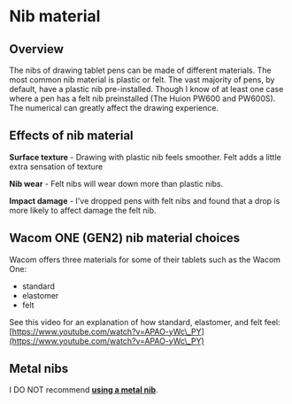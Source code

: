 # Nib material

## Overview

The nibs of drawing tablet pens can be made of different materials. The most common nib material is plastic or felt. The vast majority of pens, by default, have a plastic nib pre-installed. Though I know of at least one case where a pen has a felt nib preinstalled (The Huion PW600 and PW600S). The numerical can greatly affect the drawing experience.

## Effects of nib material

**Surface texture** - Drawing with plastic nib feels smoother. Felt adds a little extra sensation of texture

**Nib wear** - Felt nibs will wear down more than plastic nibs.

**Impact damage** - I've dropped pens with felt nibs and found that a drop is more likely to affect damage the felt nib.&#x20;

## Wacom ONE (GEN2) nib material choices

Wacom offers three materials for some of their tablets such as the Wacom One:

* standard
* elastomer
* felt

See this video for an explanation of how standard, elastomer, and felt feel: [https://www.youtube.com/watch?v=APAO-yWc\_PY](https://www.youtube.com/watch?v=APAO-yWc\_PY) &#x20;

## Metal nibs

I DO NOT recommend [**using a metal nib**](../customizing-your-experience/using-metal-nibs.md).



